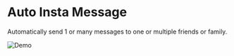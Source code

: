 
# Auto Insta Message

Automatically send 1 or many messages to one or multiple friends or family.

![Demo](https://user-images.githubusercontent.com/84437216/182025132-4397f565-32f9-4d69-9ce9-4c0336a14ef1.gif)

